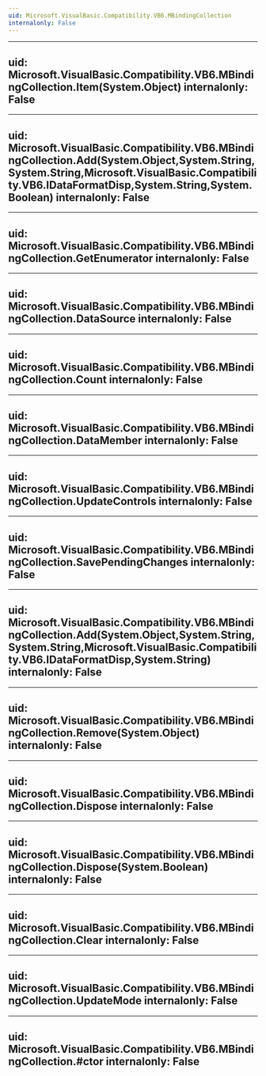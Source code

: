 ```yaml
---
uid: Microsoft.VisualBasic.Compatibility.VB6.MBindingCollection
internalonly: False
---
```


---
uid: Microsoft.VisualBasic.Compatibility.VB6.MBindingCollection.Item(System.Object)
internalonly: False
---

---
uid: Microsoft.VisualBasic.Compatibility.VB6.MBindingCollection.Add(System.Object,System.String,System.String,Microsoft.VisualBasic.Compatibility.VB6.IDataFormatDisp,System.String,System.Boolean)
internalonly: False
---

---
uid: Microsoft.VisualBasic.Compatibility.VB6.MBindingCollection.GetEnumerator
internalonly: False
---

---
uid: Microsoft.VisualBasic.Compatibility.VB6.MBindingCollection.DataSource
internalonly: False
---

---
uid: Microsoft.VisualBasic.Compatibility.VB6.MBindingCollection.Count
internalonly: False
---

---
uid: Microsoft.VisualBasic.Compatibility.VB6.MBindingCollection.DataMember
internalonly: False
---

---
uid: Microsoft.VisualBasic.Compatibility.VB6.MBindingCollection.UpdateControls
internalonly: False
---

---
uid: Microsoft.VisualBasic.Compatibility.VB6.MBindingCollection.SavePendingChanges
internalonly: False
---

---
uid: Microsoft.VisualBasic.Compatibility.VB6.MBindingCollection.Add(System.Object,System.String,System.String,Microsoft.VisualBasic.Compatibility.VB6.IDataFormatDisp,System.String)
internalonly: False
---

---
uid: Microsoft.VisualBasic.Compatibility.VB6.MBindingCollection.Remove(System.Object)
internalonly: False
---

---
uid: Microsoft.VisualBasic.Compatibility.VB6.MBindingCollection.Dispose
internalonly: False
---

---
uid: Microsoft.VisualBasic.Compatibility.VB6.MBindingCollection.Dispose(System.Boolean)
internalonly: False
---

---
uid: Microsoft.VisualBasic.Compatibility.VB6.MBindingCollection.Clear
internalonly: False
---

---
uid: Microsoft.VisualBasic.Compatibility.VB6.MBindingCollection.UpdateMode
internalonly: False
---

---
uid: Microsoft.VisualBasic.Compatibility.VB6.MBindingCollection.#ctor
internalonly: False
---
